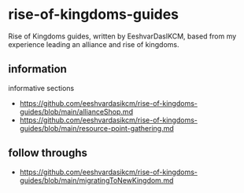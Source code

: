 # rise-of-kingdoms-guides
Rise of Kingdoms guides, written by EeshvarDasIKCM, based from my experience leading an alliance and rise of kingdoms.
## information
informative sections
- https://github.com/eeshvardasikcm/rise-of-kingdoms-guides/blob/main/allianceShop.md
- https://github.com/eeshvardasikcm/rise-of-kingdoms-guides/blob/main/resource-point-gathering.md
## follow throughs
- https://github.com/eeshvardasikcm/rise-of-kingdoms-guides/blob/main/migratingToNewKingdom.md
